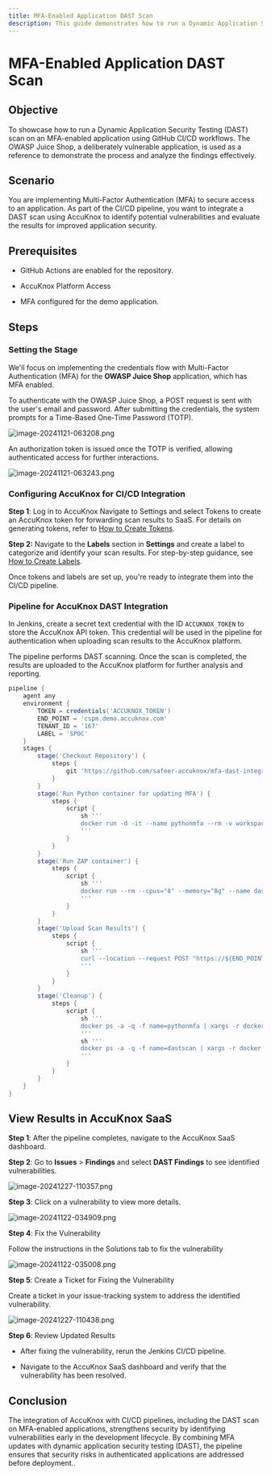 ```yaml
---
title: MFA-Enabled Application DAST Scan
description: This guide demonstrates how to run a Dynamic Application Security Testing (DAST) scan on an MFA-enabled application using GitHub CI/CD workflows. The OWASP Juice Shop, a deliberately vulnerable application, is used as a reference to demonstrate the process and analyze the findings effectively.
---
```


# MFA-Enabled Application DAST Scan

## Objective

To showcase how to run a Dynamic Application Security Testing (DAST) scan on an MFA-enabled application using GitHub CI/CD workflows. The OWASP Juice Shop, a deliberately vulnerable application, is used as a reference to demonstrate the process and analyze the findings effectively.

## Scenario

You are implementing Multi-Factor Authentication (MFA) to secure access to an application. As part of the CI/CD pipeline, you want to integrate a DAST scan using AccuKnox to identify potential vulnerabilities and evaluate the results for improved application security.

## Prerequisites

- GitHub Actions are enabled for the repository.

- AccuKnox Platform Access

- MFA configured for the demo application.

## **Steps**

### Setting the Stage

We'll focus on implementing the credentials flow with Multi-Factor Authentication (MFA) for the **OWASP Juice Shop** application, which has MFA enabled.

To authenticate with the OWASP Juice Shop, a POST request is sent with the user's email and password. After submitting the credentials, the system prompts for a Time-Based One-Time Password (TOTP).



![image-20241121-063208.png](./images/mfa-dast/1.png)

An authorization token is issued once the TOTP is verified, allowing authenticated access for further interactions.



![image-20241121-063243.png](./images/mfa-dast/2.png)

### Configuring AccuKnox for CI/CD Integration

**Step 1**: Log in to AccuKnox Navigate to Settings and select Tokens to create an AccuKnox token for forwarding scan results to SaaS. For details on generating tokens, refer to [How to Create Tokens](https://help.accuknox.com/how-to/how-to-create-tokens/?h=token "https://help.accuknox.com/how-to/how-to-create-tokens/?h=token").

**Step 2:** Navigate to the **Labels** section in **Settings** and create a label to categorize and identify your scan results. For step-by-step guidance, see [How to Create Labels](https://help.accuknox.com/how-to/how-to-create-labels/?h=label "https://help.accuknox.com/how-to/how-to-create-labels/?h=label").

Once tokens and labels are set up, you're ready to integrate them into the CI/CD pipeline.

### **Pipeline for AccuKnox DAST Integration**

In Jenkins, create a secret text credential with the ID `ACCUKNOX_TOKEN` to store the AccuKnox API token. This credential will be used in the pipeline for authentication when uploading scan results to the AccuKnox platform.

The pipeline performs DAST scanning. Once the scan is completed, the results are uploaded to the AccuKnox platform for further analysis and reporting.

```groovy
pipeline {
    agent any
    environment {
        TOKEN = credentials('ACCUKNOX_TOKEN')
        END_POINT = 'cspm.demo.accuknox.com'
        TENANT_ID = '167'
        LABEL = 'SPOC'
    }
    stages {
        stage('Checkout Repository') {
            steps {
                git 'https://github.com/safeer-accuknox/mfa-dast-integration-accuknox'  // Replace with your repository URL
            }
        }
        stage('Run Python container for updating MFA') {
            steps {
                script {
                    sh '''
                    docker run -d -it --name pythonmfa --rm -v workspace/Accuknox-DAST:/wrk/:rw python:3.11-slim /bin/bash -c "pip install --no-cache-dir pyotp && python /wrk/scripts/mfa-gen.py"
                    '''
                }
            }
        }
        stage('Run ZAP container') {
            steps {
                script {
                    sh '''
                    docker run --rm --cpus="8" --memory="8g" --name dastscan -v workspace/Accuknox-DAST:/zap/wrk/:rw -u zap -i ghcr.io/zaproxy/zaproxy:stable zap.sh -addoninstall communityScripts -addoninstall jython -loglevel debug -cmd -autorun /zap/wrk/config-mfa.yaml
                    '''
                }
            }
        }
        stage('Upload Scan Results') {
            steps {
                script {
                    sh '''
                    curl --location --request POST "https://${END_POINT}/api/v1/artifact/?tenant_id=${TENANT_ID}&data_type=ZAP&label_id=${LABEL}&save_to_s3=false" --header "Tenant-Id: ${TENANT_ID}" --header "Authorization: Bearer ${TOKEN}" --form 'file=@"report.json"'
                    '''
                }
            }
        }
        stage('Cleanup') {
            steps {
                script {
                    sh '''
                    docker ps -a -q -f name=pythonmfa | xargs -r docker stop | xargs -r docker rm
                    '''
                    sh '''
                    docker ps -a -q -f name=dastscan | xargs -r docker stop | xargs -r docker rm
                    '''
                }
            }
        }
    }
}
```

## **View Results in AccuKnox SaaS**

**Step 1**: After the pipeline completes, navigate to the AccuKnox SaaS dashboard.

**Step 2**: Go to **Issues** > **Findings** and select **DAST Findings** to see identified vulnerabilities.



![image-20241227-110357.png](./images/mfa-dast/3.png)

**Step 3**: Click on a vulnerability to view more details.



![image-20241122-034909.png](./images/mfa-dast/4.png)

**Step 4**: Fix the Vulnerability

Follow the instructions in the Solutions tab to fix the vulnerability



![image-20241122-035008.png](./images/mfa-dast/5.png)

**Step 5**: Create a Ticket for Fixing the Vulnerability

Create a ticket in your issue-tracking system to address the identified vulnerability.



![image-20241227-110438.png](./images/mfa-dast/6.png)

**Step 6**: Review Updated Results

- After fixing the vulnerability, rerun the Jenkins CI/CD pipeline.

- Navigate to the AccuKnox SaaS dashboard and verify that the vulnerability has been resolved.

## **Conclusion**

The integration of AccuKnox with CI/CD pipelines, including the DAST scan on MFA-enabled applications, strengthens security by identifying vulnerabilities early in the development lifecycle. By combining MFA updates with dynamic application security testing (DAST), the pipeline ensures that security risks in authenticated applications are addressed before deployment..
